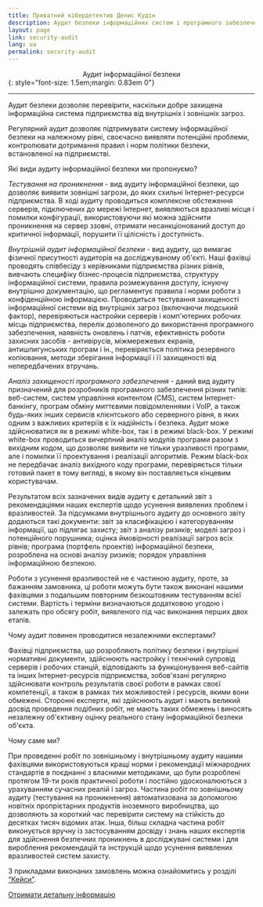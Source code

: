 ```yaml
---
title: Приватний кібердетектив Денис Кудін
description: Аудит безпеки інформаційних систем і програмного забезпечення
layout: page
link: security-audit
lang: ua
permalink: security-audit
---
```


<center>Аудит інформаційної безпеки</center>
{: style="font-size: 1.5em;margin: 0.83em 0"}
<hr />

Аудит безпеки дозволяє перевірити, наскільки добре захищена інформаційна система підприємства від внутрішніх і зовнішніх загроз. 

Регулярний аудит дозволяє підтримувати систему інформаційної безпеки на належному рівні, своєчасно виявляти потенційні проблеми, контролювати дотримання правил і норм політики безпеки, встановленої на підприємстві.

Які види аудиту інформаційної безпеки ми пропонуємо?

_Тестування на проникнення_ - вид аудиту інформаційної безпеки, що дозволяє виявити зовнішні загрози, до яких схильні Інтернет-ресурси підприємства. В ході аудиту проводиться комплексне обстеження серверів, підключених до мережі Інтернет, виявляються вразливі місця і помилки конфігурації, використовуючи які можна здійснити проникнення на сервер ззовні, отримати несанкціонований доступ до критичної інформації, порушити її цілісність і доступність.

_Внутрішній аудит інформаційної безпеки_ - вид аудиту, що вимагає фізичної присутності аудиторів на досліджуваному об'єкті. Наші фахівці проводять співбесіду з керівниками підприємства різних рівнів, вивчають специфіку бізнес-процесів підприємства, структуру інформаційної системи, правила розмежування доступу, існуючу внутрішню документацію, що регламентує правила і норми роботи з конфіденційною інформацією. Проводиться тестування захищеності інформаційної системи від внутрішніх загроз (включаючи людський фактор), перевіряються настройки серверів і комп'ютерних робочих місць підприємства, перелік дозволеного до використання програмного забезпечення, наявність оновлень і патчів, ефективність роботи захисних засобів - антивірусів, міжмережевих екранів, антишпигунських програм і ін., перевіряється політика резервного копіювання, методи зберігання інформації і її захищеності від непередбачених втручань.

_Аналіз захищеності програмного забезпечення_ - даний вид аудиту призначений для розробників програмного забезпечення різних типів: веб-систем, систем управління контентом (CMS), систем Інтернет-банкінгу, програм обміну миттєвими повідомленнями і VoIP, а також будь-яких інших сервисів клієнтського або серверного рівня, в яких одним з важливих критеріїв є їх надійність і безпека. Аудит може здійснюватися як в режимі white-box, так і в режимі black-box. У режимі white-box проводиться вичерпний аналіз модулів програми разом з вихідним кодом, що дозволяє виявити не тільки уразливості програми, але і помилки її проектування і реалізації алгоритмів. Режим black-box не передбачає аналіз вихідного коду програми, перевіряється тільки готовий пакет в тому вигляді, в якому він поставляється кінцевим користувачам.

Результатом всіх зазначених видів аудиту є детальний звіт з рекомендаціями наших експертів щодо усунення виявлених проблем і вразливостей. За підсумками внутрішнього аудиту до основного звіту додаються такі документи: звіт за класифікацією і категоруванням інформації, що підлягає захисту; звіт з аналізу ризиків; моделі загроз і потенційного порушника; оцінка ймовірності реалізації загроз всіх рівнів; програма (портфель проектів) інформаційної безпеки, розроблена на основі аналізу ризиків; порядок управління інформаційною безпекою.

Роботи з усунення вразливостей не є частиною аудиту, проте, за бажанням замовника, ці роботи можуть бути також виконані нашими фахівцями з подальшим повторним безкоштовним тестуванням всієї системи. Вартість і терміни визначаються додатковою угодою і залежать про обсягу робіт, виявленого під час виконання перших двох етапів.

Чому аудит повинен проводитися незалежними експертами?

Фахівці підприємства, що розробляють політику безпеки і внутрішні нормативні документи, здійснюють настройку і технічний супровід серверів і робочих станцій, відповідають за функціонування веб-сайтів та інших Інтернет-ресурсів підприємства, зобов'язані регулярно здійснювати контроль результатів своєї роботи в рамках своєї компетенції, а також в рамках тих можливостей і ресурсів, якими вони обмежені. Сторонні експерти, які здійснюють аудит і мають великий досвід проведення подібних робіт, не мають таких обмежень і виносять незалежну об'єктивну оцінку реального стану інформаційної безпеки об'єкта.

Чому саме ми?

При проведенні робіт по зовнішньому і внутрішньому аудиту нашими фахівцями використовуються кращі норми і рекомендації міжнародних стандартів в поєднанні з власними методиками, що були розроблені протягом 19-ти років практичної роботи і постійно удосконалюються з урахуванням сучасних реалій і загроз. Частина робіт по зовнішньому аудиту (тестування на проникнення) автоматизована за допомогою новітніх пропрієтарних продуктів іноземного виробництва, що дозволяють за короткий час перевірити систему на стійкість до десятках тисяч відомих атак. Інша, більш складна частина робіт виконується вручну із застосуванням досвіду і знань наших експертів для здійснення безпечних проникнень в досліджувані системи і для вироблення рекомендацій та інструкцій щодо усунення виявлених вразливостей систем захисту.

З прикладами виконаних замовлень можна ознайомитись у розділі [“Кейси”](/cases).

[Отримати детальну інформацію](/contacts)
